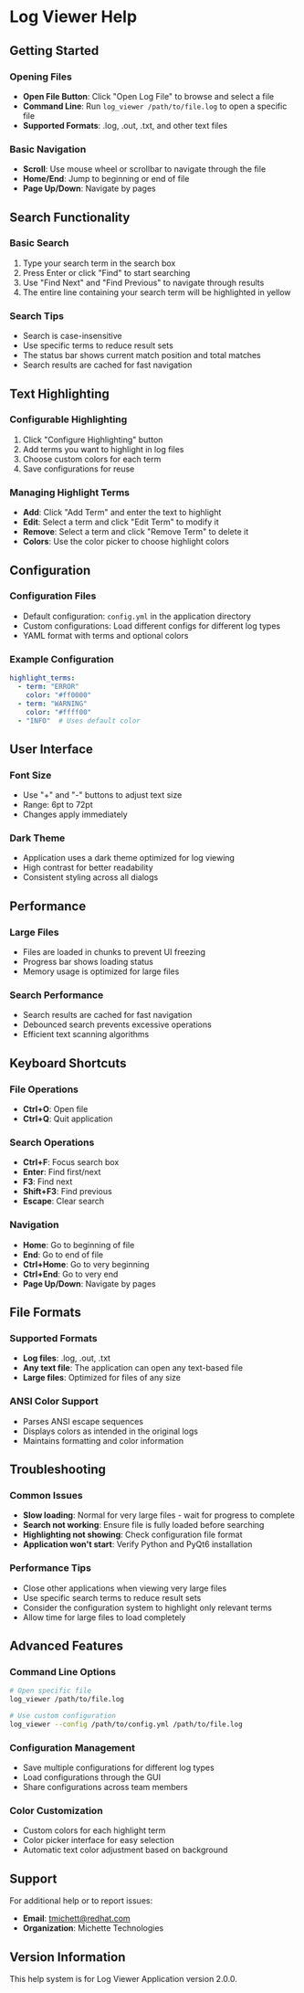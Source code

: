 # Log Viewer Help

## Getting Started

### Opening Files
- **Open File Button**: Click "Open Log File" to browse and select a file
- **Command Line**: Run `log_viewer /path/to/file.log` to open a specific file
- **Supported Formats**: .log, .out, .txt, and other text files

### Basic Navigation
- **Scroll**: Use mouse wheel or scrollbar to navigate through the file
- **Home/End**: Jump to beginning or end of file
- **Page Up/Down**: Navigate by pages

## Search Functionality

### Basic Search
1. Type your search term in the search box
2. Press Enter or click "Find" to start searching
3. Use "Find Next" and "Find Previous" to navigate through results
4. The entire line containing your search term will be highlighted in yellow

### Search Tips
- Search is case-insensitive
- Use specific terms to reduce result sets
- The status bar shows current match position and total matches
- Search results are cached for fast navigation

## Text Highlighting

### Configurable Highlighting
1. Click "Configure Highlighting" button
2. Add terms you want to highlight in log files
3. Choose custom colors for each term
4. Save configurations for reuse

### Managing Highlight Terms
- **Add**: Click "Add Term" and enter the text to highlight
- **Edit**: Select a term and click "Edit Term" to modify it
- **Remove**: Select a term and click "Remove Term" to delete it
- **Colors**: Use the color picker to choose highlight colors

## Configuration

### Configuration Files
- Default configuration: `config.yml` in the application directory
- Custom configurations: Load different configs for different log types
- YAML format with terms and optional colors

### Example Configuration
```yaml
highlight_terms:
  - term: "ERROR"
    color: "#ff0000"
  - term: "WARNING"
    color: "#ffff00"
  - "INFO"  # Uses default color
```

## User Interface

### Font Size
- Use "+" and "-" buttons to adjust text size
- Range: 6pt to 72pt
- Changes apply immediately

### Dark Theme
- Application uses a dark theme optimized for log viewing
- High contrast for better readability
- Consistent styling across all dialogs

## Performance

### Large Files
- Files are loaded in chunks to prevent UI freezing
- Progress bar shows loading status
- Memory usage is optimized for large files

### Search Performance
- Search results are cached for fast navigation
- Debounced search prevents excessive operations
- Efficient text scanning algorithms

## Keyboard Shortcuts

### File Operations
- **Ctrl+O**: Open file
- **Ctrl+Q**: Quit application

### Search Operations
- **Ctrl+F**: Focus search box
- **Enter**: Find first/next
- **F3**: Find next
- **Shift+F3**: Find previous
- **Escape**: Clear search

### Navigation
- **Home**: Go to beginning of file
- **End**: Go to end of file
- **Ctrl+Home**: Go to very beginning
- **Ctrl+End**: Go to very end
- **Page Up/Down**: Navigate by pages

## File Formats

### Supported Formats
- **Log files**: .log, .out, .txt
- **Any text file**: The application can open any text-based file
- **Large files**: Optimized for files of any size

### ANSI Color Support
- Parses ANSI escape sequences
- Displays colors as intended in the original logs
- Maintains formatting and color information

## Troubleshooting

### Common Issues
- **Slow loading**: Normal for very large files - wait for progress to complete
- **Search not working**: Ensure file is fully loaded before searching
- **Highlighting not showing**: Check configuration file format
- **Application won't start**: Verify Python and PyQt6 installation

### Performance Tips
- Close other applications when viewing very large files
- Use specific search terms to reduce result sets
- Consider the configuration system to highlight only relevant terms
- Allow time for large files to load completely

## Advanced Features

### Command Line Options
```bash
# Open specific file
log_viewer /path/to/file.log

# Use custom configuration
log_viewer --config /path/to/config.yml /path/to/file.log
```

### Configuration Management
- Save multiple configurations for different log types
- Load configurations through the GUI
- Share configurations across team members

### Color Customization
- Custom colors for each highlight term
- Color picker interface for easy selection
- Automatic text color adjustment based on background

## Support

For additional help or to report issues:
- **Email**: tmichett@redhat.com
- **Organization**: Michette Technologies

## Version Information

This help system is for Log Viewer Application version 2.0.0. 